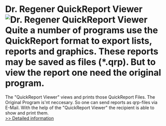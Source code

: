 # Dr. Regener QuickReport Viewer<br />![Dr. Regener QuickReport Viewer](https://mycommerce.akamaized.net/api/pimages/P200518/BIG/200518.JPG)<br />Quite a number of programs use the QuickReport format to export lists, reports and graphics. These reports may be saved as files (*.qrp). But to view the report one need the original program.
The "QuickReport Viewer" views and prints those QuickReport Files.
The Original Program is'nt neccesary. So one can send reports as qrp-files via E-Mail. With the help of the "QuickReport Viewer" the recipient is able to show and print them.<br />[>> Detailed information](https://secure.shareit.com/shareit/product.html?productid=200518&affiliateid=200057808)